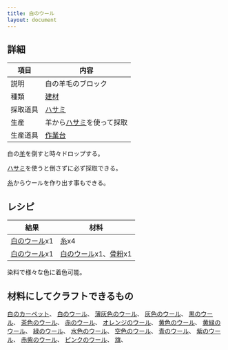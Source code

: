 ```yaml
---
title: 白のウール
layout: document
---
```

## 詳細

|項目|内容|
|---|---|
|説明|白の羊毛のブロック|
|種類|[建材](建材)|
|採取道具|[ハサミ](ハサミ)|
|生産|羊から[ハサミ](ハサミ)を使って採取|
|生産道具|[作業台](作業台)|

白の[羊](羊)を倒すと時々ドロップする。

[ハサミ](ハサミ)を使うと倒さずに必ず採取できる。

[糸](糸)からウールを作り出す事もできる。

## レシピ

|結果|材料|
|---|---|
|[白のウール](白のウール)x1|[糸](糸)x4|
|[白のウール](白のウール)x1|[白のウール](白のウール)x1、[骨粉](骨粉)x1|

染料で様々な色に着色可能。

## 材料にしてクラフトできるもの

[白のカーペット](白のカーペット)、
[白のウール](白のウール)、
[薄灰色のウール](薄灰色のウール)、
[灰色のウール](灰色のウール)、
[黒のウール](黒のウール)、
[茶色のウール](茶色のウール)、
[赤のウール](赤のウール)、
[オレンジのウール](オレンジのウール)、
[黄色のウール](黄色のウール)、
[黄緑のウール](黄緑のウール)、
[緑のウール](緑のウール)、
[水色のウール](水色のウール)、
[空色のウール](空色のウール)、
[青のウール](青のウール)、
[紫のウール](紫のウール)、
[赤紫のウール](赤紫のウール)、
[ピンクのウール](ピンクのウール)、
[旗](旗)、
